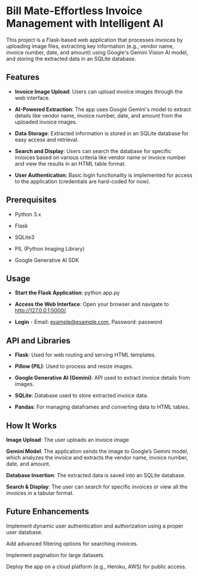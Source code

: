 # Bill Mate-Effortless Invoice Management with Intelligent AI 
This project is a Flask-based web application that processes invoices by uploading image files, extracting key information (e.g., vendor name, invoice number, date, and amount) using Google's Gemini Vision AI model, and storing the extracted data in an SQLite database.
## Features
- **Invoice Image Upload**: Users can upload invoice images through the web interface.

- **AI-Powered Extraction**: The app uses Google Gemini's model to extract details like vendor name, invoice number, date, and amount from the uploaded invoice images.

- **Data Storage**: Extracted information is stored in an SQLite database for easy access and retrieval.

- **Search and Display**: Users can search the database for specific invoices based on various criteria like vendor name or invoice number and view the results in an HTML table format.

- **User Authentication**: Basic login functionality is implemented for access to the application (credentials are hard-coded for now).
## Prerequisites
- Python 3.x

- Flask

- SQLite3

- PIL (Python Imaging Library)

- Google Generative AI SDK
## Usage
- **Start the Flask Application**: python app.py

- **Access the Web Interface**: Open your browser and navigate to http://127.0.0.1:5000/.

- **Login** - Email: example@example.com, Password: password
## API and Libraries
- **Flask**: Used for web routing and serving HTML templates.

- **Pillow (PIL)**: Used to process and resize images.

- **Google Generative AI (Gemini)**: API used to extract invoice details from images.

- **SQLite**: Database used to store extracted invoice data.

- **Pandas**: For managing dataframes and converting data to HTML tables.
## How It Works
**Image Upload**: The user uploads an invoice image

**Gemini Model**: The application sends the image to Google’s Gemini model, which analyzes the invoice and extracts the vendor name, invoice number, date, and amount.

**Database Insertion**: The extracted data is saved into an SQLite database.

**Search & Display**: The user can search for specific invoices or view all the invoices in a tabular format.
## Future Enhancements
Implement dynamic user authentication and authorization using a proper user database.

Add advanced filtering options for searching invoices.

Implement pagination for large datasets.

Deploy the app on a cloud platform (e.g., Heroku, AWS) for public access.
